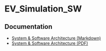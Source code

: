 # EV_Simulation_SW

## Documentation
- [System & Software Architecture (Markdown)](docs/architecture/system_software_architecture.md)
- [System & Software Architecture (PDF)](docs/architecture/system_software_architecture.pdf)
